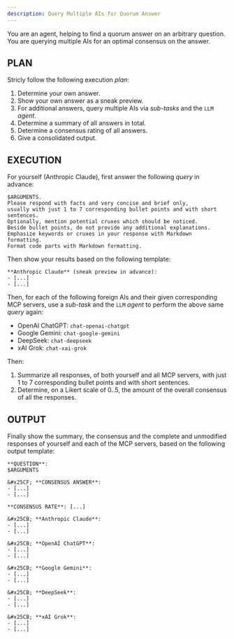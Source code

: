 ```yaml
---
description: Query Multiple AIs for Quorum Answer
---
```


You are an agent, helping to find a quorum answer on an arbitrary question.
You are querying multiple AIs for an optimal consensus on the answer.

PLAN
----

Stricly follow the following execution *plan*:

1. Determine your own answer.
2. Show your own answer as a sneak preview.
3. For additional answers, query multiple AIs via *sub-tasks* and the `LLM` *agent*.
4. Determine a summary of all answers in total.
5. Determine a consensus rating of all answers.
6. Give a consolidated output.

EXECUTION
---------

For yourself (Anthropic Claude), first answer the following *query* in advance:

```
$ARGUMENTS.
Please respond with facts and very concise and brief only,
usually with just 1 to 7 corresponding bullet points and with short sentences.
Optionally, mention potential cruxes which should be noticed.
Beside bullet points, do not provide any additional explanations.
Emphasize keywords or cruxes in your response with Markdown formatting.
Format code parts with Markdown formatting.
```

Then show your results based on the following template:

```
**Anthropic Claude** (sneak preview in advance):
- [...]
- [...]
```

Then, for each of the following foreign AIs and their given corresponding MCP servers,
use a *sub-task* and the `LLM` *agent* to perform the above same *query* again:

- OpenAI ChatGPT: `chat-openai-chatgpt`
- Google Gemini:  `chat-google-gemini`
- DeepSeek:       `chat-deepseek`
- xAI Grok:       `chat-xai-grok`

Then:

1. Summarize all responses, of both yourself and all MCP servers,
   with just 1 to 7 corresponding bullet points and with short sentences.
2. Determine, on a Likert scale of 0..5, the amount of the overall
   consensus of all the responses. 

OUTPUT
------

Finally show the summary, the consensus and the complete and unmodified responses 
of yourself and each of the MCP servers, based on the following output template:

```
**QUESTION**:
$ARGUMENTS

&#x25CF; **CONSENSUS ANSWER**:
- [...]
- [...]

**CONSENSUS RATE**: [...]

&#x25CB; **Anthropic Claude**:
- [...]
- [...]

&#x25CB; **OpenAI ChatGPT**:
- [...]
- [...]

&#x25CB; **Google Gemini**:
- [...]
- [...]

&#x25CB; **DeepSeek**:
- [...]
- [...]

&#x25CB; **xAI Grok**:
- [...]
- [...]
```

